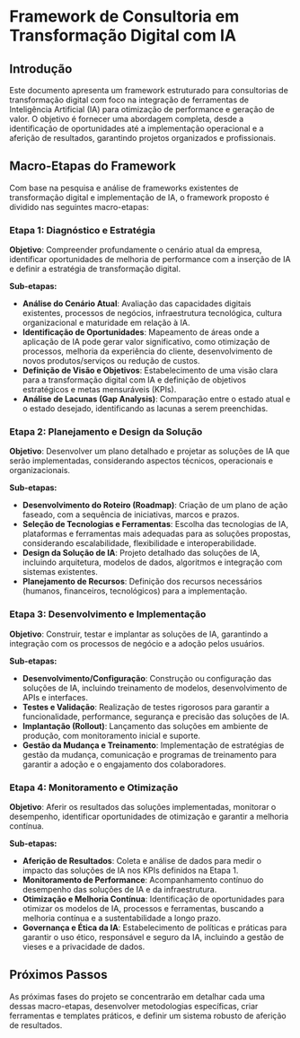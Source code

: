 # Framework de Consultoria em Transformação Digital com IA

## Introdução

Este documento apresenta um framework estruturado para consultorias de transformação digital com foco na integração de ferramentas de Inteligência Artificial (IA) para otimização de performance e geração de valor. O objetivo é fornecer uma abordagem completa, desde a identificação de oportunidades até a implementação operacional e a aferição de resultados, garantindo projetos organizados e profissionais.

## Macro-Etapas do Framework

Com base na pesquisa e análise de frameworks existentes de transformação digital e implementação de IA, o framework proposto é dividido nas seguintes macro-etapas:

### Etapa 1: Diagnóstico e Estratégia

**Objetivo**: Compreender profundamente o cenário atual da empresa, identificar oportunidades de melhoria de performance com a inserção de IA e definir a estratégia de transformação digital.

**Sub-etapas:**
*   **Análise do Cenário Atual**: Avaliação das capacidades digitais existentes, processos de negócios, infraestrutura tecnológica, cultura organizacional e maturidade em relação à IA.
*   **Identificação de Oportunidades**: Mapeamento de áreas onde a aplicação de IA pode gerar valor significativo, como otimização de processos, melhoria da experiência do cliente, desenvolvimento de novos produtos/serviços ou redução de custos.
*   **Definição de Visão e Objetivos**: Estabelecimento de uma visão clara para a transformação digital com IA e definição de objetivos estratégicos e metas mensuráveis (KPIs).
*   **Análise de Lacunas (Gap Analysis)**: Comparação entre o estado atual e o estado desejado, identificando as lacunas a serem preenchidas.

### Etapa 2: Planejamento e Design da Solução

**Objetivo**: Desenvolver um plano detalhado e projetar as soluções de IA que serão implementadas, considerando aspectos técnicos, operacionais e organizacionais.

**Sub-etapas:**
*   **Desenvolvimento do Roteiro (Roadmap)**: Criação de um plano de ação faseado, com a sequência de iniciativas, marcos e prazos.
*   **Seleção de Tecnologias e Ferramentas**: Escolha das tecnologias de IA, plataformas e ferramentas mais adequadas para as soluções propostas, considerando escalabilidade, flexibilidade e interoperabilidade.
*   **Design da Solução de IA**: Projeto detalhado das soluções de IA, incluindo arquitetura, modelos de dados, algoritmos e integração com sistemas existentes.
*   **Planejamento de Recursos**: Definição dos recursos necessários (humanos, financeiros, tecnológicos) para a implementação.

### Etapa 3: Desenvolvimento e Implementação

**Objetivo**: Construir, testar e implantar as soluções de IA, garantindo a integração com os processos de negócio e a adoção pelos usuários.

**Sub-etapas:**
*   **Desenvolvimento/Configuração**: Construção ou configuração das soluções de IA, incluindo treinamento de modelos, desenvolvimento de APIs e interfaces.
*   **Testes e Validação**: Realização de testes rigorosos para garantir a funcionalidade, performance, segurança e precisão das soluções de IA.
*   **Implantação (Rollout)**: Lançamento das soluções em ambiente de produção, com monitoramento inicial e suporte.
*   **Gestão da Mudança e Treinamento**: Implementação de estratégias de gestão da mudança, comunicação e programas de treinamento para garantir a adoção e o engajamento dos colaboradores.

### Etapa 4: Monitoramento e Otimização

**Objetivo**: Aferir os resultados das soluções implementadas, monitorar o desempenho, identificar oportunidades de otimização e garantir a melhoria contínua.

**Sub-etapas:**
*   **Aferição de Resultados**: Coleta e análise de dados para medir o impacto das soluções de IA nos KPIs definidos na Etapa 1.
*   **Monitoramento de Performance**: Acompanhamento contínuo do desempenho das soluções de IA e da infraestrutura.
*   **Otimização e Melhoria Contínua**: Identificação de oportunidades para otimizar os modelos de IA, processos e ferramentas, buscando a melhoria contínua e a sustentabilidade a longo prazo.
*   **Governança e Ética da IA**: Estabelecimento de políticas e práticas para garantir o uso ético, responsável e seguro da IA, incluindo a gestão de vieses e a privacidade de dados.

## Próximos Passos

As próximas fases do projeto se concentrarão em detalhar cada uma dessas macro-etapas, desenvolver metodologias específicas, criar ferramentas e templates práticos, e definir um sistema robusto de aferição de resultados.

